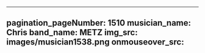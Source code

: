 ------
pagination_pageNumber: 1510
musician_name: Chris
band_name: METZ
img_src: images/musician1538.png
onmouseover_src: 
------